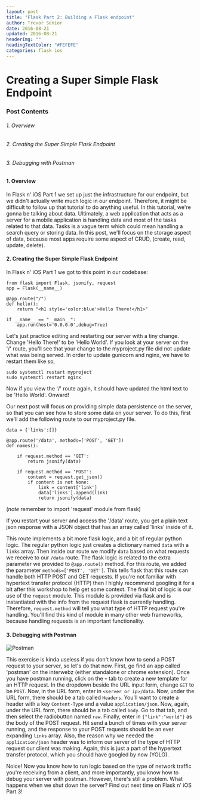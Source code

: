 ```yaml
---
layout: post
title: "Flask Part 2: Building a Flask endpoint"
author: Trevor Senior
date: 2016-08-21
updated: 2016-08-21
headerImg: ""
headingTextColor: "#FEFEFE"
categories: flask ios
---
```



# Creating a Super Simple Flask Endpoint

### Post Contents

###### 1. Overview

###### 2. Creating the Super Simple Flask Endpoint

###### 3. Debugging with Postman


#### 1. Overview

In Flask n' iOS Part 1 we set up just the infrastructure for our endpoint, but we didn't actually write much logic in our endpoint. Therefore, it might be difficult to follow up that tutorial to do anything useful. In this tutorial, we're gonna be talking about data. Ultimately, a web application that acts as a server for a mobile application is handling data and most of the tasks related to that data. Tasks is a vague term which could mean handling a search query or storing data. In this post, we'll focus on the storage aspect of data, because most apps require some aspect of CRUD, (create, read, update, delete).

#### 2. Creating the Super Simple Flask Endpoint

In Flask n' iOS Part 1 we got to this point in our codebase:

```
from flask import Flask, jsonify, request
app = Flask(__name__)

@app.route("/")
def hello():
	return "<h1 style='color:blue'>Hello There!</h1>"

if __name__ == "__main__":
	app.run(host='0.0.0.0',debug=True)
```

Let's just practice editing and restarting our server with a tiny change. Change 'Hello There!' to be 'Hello World'. If you look at your server on the '/' route, you'll see that your change to the myproject.py file did not update what was being served. In order to update gunicorn and nginx, we have to restart them like so,

```
sudo systemctl restart myproject
sudo systemctl restart nginx
```
Now if you view the '/' route again, it should have updated the html text to be 'Hello World'. Onward!

Our next post will focus on providing simple data persistence on the server, so that you can see how to store some data on your server. To do this, first we'll add the following route to our myproject.py file. 

```
data = {'links':[]}

@app.route('/data', methods=['POST', 'GET'])
def names():
	
	if request.method == 'GET':
		return jsonify(data)

	if request.method == 'POST':
		content = request.get_json()
		if content is not None:
			link = content['link']
			data['links'].append(link)
			return jsonify(data)

```
(*note* remember to import 'request' module from flask)

If you restart your server and access the '/data' route, you get a plain text json response with a JSON object that has an array called 'links' inside of it.


This route implements a bit more flask logic, and a bit of regular python logic. The regular python logic just creates a dictionary named ```data``` with a ```links``` array. Then inside our route we modify ```data``` based on what requests we receive to our ```/data``` route. The flask logic is related to the extra parameter we provided to ```@app.route()``` method. For this route, we added the parameter ```methods=['POST', 'GET']```. This tells flask that this route can handle both HTTP POST and GET requests. If you're not familiar with hypertext transfer protocol (HTTP) then I highly recommend googling it for a bit after this workshop to help get some context. The final bit of logic is our use of the ```request``` module. This module is provided via flask and is instantiated with the info from the request flask is currently handling. Therefore, ```request.method``` will tell you what type of HTTP request you're handling. You'll find this kind of module in many other web frameworks, because handling requests is an important functionality.

#### 3. Debugging with Postman

![Postman](https://raw.githubusercontent.com/postmanlabs/postmanlabs.github.io/develop/global-artefacts/postman-logo%2Btext-320x132.png)

This exercise is kinda useless if you don't know how to send a POST request to your server, so let's do that now. First, go find an app called 'postman' on the interwebz (either standalone or chrome extension). Once you have postman running, click on the ```+``` tab to create a new template for an HTTP request. In the dropdown beside the URL input form, change ```GET``` to be ```POST```. Now, in the URL form, enter in ```<server or ip>/data```. Now, under the URL form, there should be a tab called ```Headers```. You'll want to create a header with a key ```Content-Type``` and a value ```application/json```. Now, again, under the URL form, there should be a tab called ```body```. Go to that tab, and then select the radiobutton named ```raw```. Finally, enter in ```{"link":"world"}``` as the body of the POST request. Hit send a bunch of times with your server running, and the response to your POST requests should be an ever expanding ```links``` array. Also, the reason why we needed the ```application/json``` header was to inform our server of the type of HTTP request our client was making. Again, this is just a part of the hypertext transfer protocol, which you should have googled by now (YOLO).


Noice! Now you know how to run logic based on the type of network traffic you're receiving from a client, and more importantly, you know how to debug your server with postman. However, there's still a problem. What happens when we shut down the server? Find out next time on Flask n' iOS Part 3!





